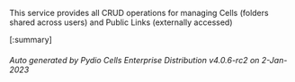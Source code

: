 






This service provides all CRUD operations for managing Cells (folders shared across users) and Public Links (externally accessed)

[:summary]

###### Auto generated by Pydio Cells Enterprise Distribution v4.0.6-rc2 on 2-Jan-2023
